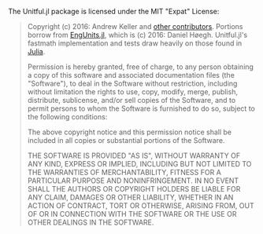 The Unitful.jl package is licensed under the MIT "Expat" License:

> Copyright (c) 2016: Andrew Keller and
> [other contributors](https://github.com/ajkeller34/Unitful.jl/graphs/contributors).
> Portions borrow from [EngUnits.jl](https://github.com/dhoegh/EngUnits.jl/blob/master/LICENSE.md),
> which is (c) 2016: Daniel Høegh. Unitful.jl's fastmath implementation and tests
> draw heavily on those found in [Julia](https://github.com/JuliaLang/julia/blob/master/LICENSE.md).
>
> Permission is hereby granted, free of charge, to any person obtaining
> a copy of this software and associated documentation files (the
> "Software"), to deal in the Software without restriction, including
> without limitation the rights to use, copy, modify, merge, publish,
> distribute, sublicense, and/or sell copies of the Software, and to
> permit persons to whom the Software is furnished to do so, subject to
> the following conditions:
>
> The above copyright notice and this permission notice shall be
> included in all copies or substantial portions of the Software.
>
> THE SOFTWARE IS PROVIDED "AS IS", WITHOUT WARRANTY OF ANY KIND,
> EXPRESS OR IMPLIED, INCLUDING BUT NOT LIMITED TO THE WARRANTIES OF
> MERCHANTABILITY, FITNESS FOR A PARTICULAR PURPOSE AND NONINFRINGEMENT.
> IN NO EVENT SHALL THE AUTHORS OR COPYRIGHT HOLDERS BE LIABLE FOR ANY
> CLAIM, DAMAGES OR OTHER LIABILITY, WHETHER IN AN ACTION OF CONTRACT,
> TORT OR OTHERWISE, ARISING FROM, OUT OF OR IN CONNECTION WITH THE
> SOFTWARE OR THE USE OR OTHER DEALINGS IN THE SOFTWARE.
